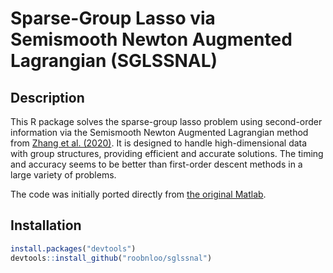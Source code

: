 # Sparse-Group Lasso via Semismooth Newton Augmented Lagrangian (SGLSSNAL)

## Description

This R package solves the sparse-group lasso problem using second-order information via the Semismooth Newton Augmented Lagrangian method from [Zhang et al. (2020)](https://link.springer.com/article/10.1007/s10107-018-1329-6).
It is designed to handle high-dimensional data with group structures, providing efficient and accurate solutions.
The timing and accuracy seems to be better than first-order descent methods in a large variety of problems.

The code was initially ported directly from [the original Matlab](https://github.com/YangjingZhang/SparseGroupLasso).

## Installation

```r
install.packages("devtools")
devtools::install_github("roobnloo/sglssnal")
```